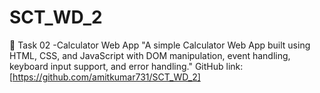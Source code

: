 # SCT_WD_2
📌 Task 02 -Calculator Web App "A simple Calculator Web App built using HTML, CSS, and JavaScript with DOM manipulation, event handling, keyboard input support, and error handling."
GitHub link:[https://github.com/amitkumar731/SCT_WD_2]
